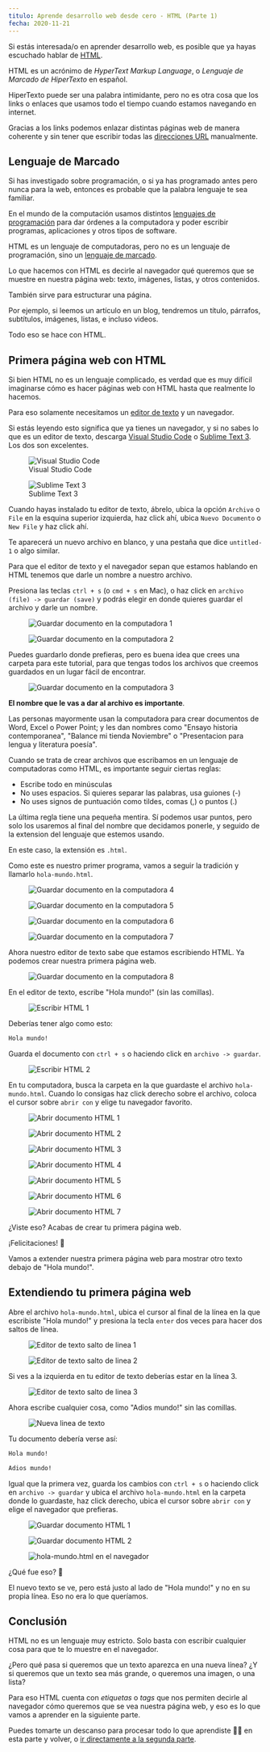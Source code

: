 ```yaml
---
titulo: Aprende desarrollo web desde cero - HTML (Parte 1)
fecha: 2020-11-21
---
```

<!-- Excerpt inicio -->
Si estás interesada/o en aprender desarrollo web, es posible que ya hayas escuchado hablar de <a href="https://es.wikipedia.org/wiki/HTML" target="_blank">HTML</a>.

HTML es un acrónimo de *HyperText Markup Language*, o *Lenguaje de Marcado de HiperTexto* en español.
<!-- Excerpt fin -->

HiperTexto puede ser una palabra intimidante, pero no es otra cosa que los links o enlaces que usamos todo el tiempo cuando estamos navegando en internet.

Gracias a los links podemos enlazar distintas páginas web de manera coherente y sin tener que escribir todas las <a href="https://es.wikipedia.org/wiki/Localizador_de_recursos_uniforme" target="_blank">direcciones URL</a> manualmente.

## Lenguaje de Marcado

Si has investigado sobre programación, o si ya has programado antes pero nunca para la web, entonces es probable que la palabra lenguaje te sea familiar.

En el mundo de la computación usamos distintos <a href="https://es.wikipedia.org/wiki/Lenguaje_de_programaci%C3%B3n" target="_blank">lenguajes de programación</a> para dar órdenes a la computadora y poder escribir programas, aplicaciones y otros tipos de software.

HTML es un lenguaje de computadoras, pero no es un lenguaje de programación, sino un <a href="https://es.wikipedia.org/wiki/Lenguaje_de_marcado" target="_blank">lenguaje de marcado</a>.

Lo que hacemos con HTML es decirle al navegador qué queremos que se muestre en nuestra página web: texto, imágenes, listas, y otros contenidos.

También sirve para estructurar una página.

Por ejemplo, si leemos un artículo en un blog, tendremos un título, párrafos, subtítulos, imágenes, listas, e incluso videos.

Todo eso se hace con HTML.

## Primera página web con HTML

Si bien HTML no es un lenguaje complicado, es verdad que es muy difícil imaginarse cómo es hacer páginas web con HTML hasta que realmente lo hacemos.

Para eso solamente necesitamos un <a href="https://es.wikipedia.org/wiki/Editor_de_texto" target="_blank">editor de texto</a> y un navegador. 

Si estás leyendo esto significa que ya tienes un navegador, y si no sabes lo que es un editor de texto, descarga <a href="https://code.visualstudio.com/Download" target="_blank">Visual Studio Code</a> o <a href="https://www.sublimetext.com/3" target="_blank">Sublime Text 3</a>. Los dos son excelentes.

<figure>
    <img 
        src="{{ '../imagenes/aprende-desarrollo-web-desde-cero-html-parte-1/aprende-html-desde-cero-parte-1-visual-studio-code.png' | url }}" 
        alt="Visual Studio Code" 
        title="Visual Studio Code"
    >
    <figcaption>
        Visual Studio Code
    </figcaption>
</figure>

<figure>
    <img 
        src="{{ '../imagenes/aprende-desarrollo-web-desde-cero-html-parte-1/aprende-html-desde-cero-parte-1-sublime-text-3.png' | url }}" 
        alt="Sublime Text 3" 
        title="Sublime Text 3"
    >
    <figcaption>
        Sublime Text 3
    </figcaption>
</figure>

Cuando hayas instalado tu editor de texto, ábrelo, ubica la opción `Archivo` o `File` en la esquina superior izquierda, haz click ahí, ubica `Nuevo Documento` o `New File` y haz click ahí.

Te aparecerá un nuevo archivo en blanco, y una pestaña que dice `untitled-1` o algo similar.

Para que el editor de texto y el navegador sepan que estamos hablando en HTML tenemos que darle un nombre a nuestro archivo.

Presiona las teclas `ctrl + s` (o `cmd + s` en Mac), o haz click en `archivo (file) -> guardar (save)` y podrás elegir en donde quieres guardar el archivo y darle un nombre.

<figure>
    <img 
        src="{{ '../imagenes/aprende-desarrollo-web-desde-cero-html-parte-1/aprende-html-desde-cero-parte-1-guardar-documento-1.png' | url }}" 
        alt="Guardar documento en la computadora 1" 
        title="Guardar documento en la computadora 1"
    >
</figure>

<figure>
    <img 
        src="{{ '../imagenes/aprende-desarrollo-web-desde-cero-html-parte-1/aprende-html-desde-cero-parte-1-guardar-documento-2.png' | url }}" 
        alt="Guardar documento en la computadora 2" 
        title="Guardar documento en la computadora 2"
    >
</figure>

Puedes guardarlo donde prefieras, pero es buena idea que crees una carpeta para este tutorial, para que tengas todos los archivos que creemos guardados en un lugar fácil de encontrar.

<figure>
    <img 
        src="{{ '../imagenes/aprende-desarrollo-web-desde-cero-html-parte-1/aprende-html-desde-cero-parte-1-guardar-documento-3.png' | url }}" 
        alt="Guardar documento en la computadora 3" 
        title="Guardar documento en la computadora 3"
    >
</figure>

**El nombre que le vas a dar al archivo es importante**.

Las personas mayormente usan la computadora para crear documentos de Word, Excel o Power Point; y les dan nombres como "Ensayo historia contemporanea", "Balance mi tienda Noviembre" o "Presentacion para lengua y literatura poesía".

Cuando se trata de crear archivos que escribamos en un lenguaje de computadoras como HTML, es importante seguir ciertas reglas:

* Escribe todo en minúsculas
* No uses espacios. Si quieres separar las palabras, usa guiones (-)
* No uses signos de puntuación como tildes, comas (,) o puntos (.)

La última regla tiene una pequeña mentira. Sí podemos usar puntos, pero solo los usaremos al final del nombre que decidamos ponerle, y seguido de la extension del lenguaje que estemos usando.

En este caso, la extensión es `.html`.

Como este es nuestro primer programa, vamos a seguir la tradición y llamarlo `hola-mundo.html`.

<figure>
    <img 
        src="{{ '../imagenes/aprende-desarrollo-web-desde-cero-html-parte-1/aprende-html-desde-cero-parte-1-guardar-documento-4.png' | url }}" 
        alt="Guardar documento en la computadora 4" 
        title="Guardar documento en la computadora 4"
    >
</figure>

<figure>
    <img 
        src="{{ '../imagenes/aprende-desarrollo-web-desde-cero-html-parte-1/aprende-html-desde-cero-parte-1-guardar-documento-5.png' | url }}" 
        alt="Guardar documento en la computadora 5" 
        title="Guardar documento en la computadora 5"
    >
</figure>

<figure>
    <img 
        src="{{ '../imagenes/aprende-desarrollo-web-desde-cero-html-parte-1/aprende-html-desde-cero-parte-1-guardar-documento-6.png' | url }}" 
        alt="Guardar documento en la computadora 6" 
        title="Guardar documento en la computadora 6"
    >
</figure>

<figure>
    <img 
        src="{{ '../imagenes/aprende-desarrollo-web-desde-cero-html-parte-1/aprende-html-desde-cero-parte-1-guardar-documento-7.png' | url }}" 
        alt="Guardar documento en la computadora 7" 
        title="Guardar documento en la computadora 7"
    >
</figure>

Ahora nuestro editor de texto sabe que estamos escribiendo HTML. Ya podemos crear nuestra primera página web.

<figure>
    <img 
        src="{{ '../imagenes/aprende-desarrollo-web-desde-cero-html-parte-1/aprende-html-desde-cero-parte-1-guardar-documento-8.png' | url }}" 
        alt="Guardar documento en la computadora 8" 
        title="Guardar documento en la computadora 8"
    >
</figure>

En el editor de texto, escribe "Hola mundo!" (sin las comillas).

<figure>
    <img 
        src="{{ '../imagenes/aprende-desarrollo-web-desde-cero-html-parte-1/aprende-html-desde-cero-parte-1-escribir-html-1.png' | url }}" 
        alt="Escribir HTML 1" 
        title="Escribir HTML 1"
    >
</figure>

Deberías tener algo como esto:

``` html
Hola mundo!
```

Guarda el documento con `ctrl + s` o haciendo click en `archivo -> guardar`.

<figure>
    <img 
        src="{{ '../imagenes/aprende-desarrollo-web-desde-cero-html-parte-1/aprende-html-desde-cero-parte-1-escribir-html-2.png' | url }}" 
        alt="Escribir HTML 2" 
        title="Escribir HTML 2"
    >
</figure>

En tu computadora, busca la carpeta en la que guardaste el archivo `hola-mundo.html`. Cuando lo consigas haz click derecho sobre el archivo, coloca el cursor sobre `abrir con` y elige tu navegador favorito.

<figure>
    <img 
        src="{{ '../imagenes/aprende-desarrollo-web-desde-cero-html-parte-1/aprende-html-desde-cero-parte-1-abrir-documento-html-1.png' | url }}" 
        alt="Abrir documento HTML 1" 
        title="Abrir documento HTML 1"
    >
</figure>

<figure>
    <img 
        src="{{ '../imagenes/aprende-desarrollo-web-desde-cero-html-parte-1/aprende-html-desde-cero-parte-1-abrir-documento-html-2.png' | url }}" 
        alt="Abrir documento HTML 2" 
        title="Abrir documento HTML 2"
    >
</figure>

<figure>
    <img 
        src="{{ '../imagenes/aprende-desarrollo-web-desde-cero-html-parte-1/aprende-html-desde-cero-parte-1-abrir-documento-html-3.png' | url }}" 
        alt="Abrir documento HTML 3" 
        title="Abrir documento HTML 3"
    >
</figure>

<figure>
    <img 
        src="{{ '../imagenes/aprende-desarrollo-web-desde-cero-html-parte-1/aprende-html-desde-cero-parte-1-abrir-documento-html-4.png' | url }}" 
        alt="Abrir documento HTML 4" 
        title="Abrir documento HTML 4"
    >
</figure>

<figure>
    <img 
        src="{{ '../imagenes/aprende-desarrollo-web-desde-cero-html-parte-1/aprende-html-desde-cero-parte-1-abrir-documento-html-5.png' | url }}" 
        alt="Abrir documento HTML 5" 
        title="Abrir documento HTML 5"
    >
</figure>

<figure>
    <img 
        src="{{ '../imagenes/aprende-desarrollo-web-desde-cero-html-parte-1/aprende-html-desde-cero-parte-1-abrir-documento-html-6.png' | url }}" 
        alt="Abrir documento HTML 6" 
        title="Abrir documento HTML 6"
    >
</figure>

<figure>
    <img 
        src="{{ '../imagenes/aprende-desarrollo-web-desde-cero-html-parte-1/aprende-html-desde-cero-parte-1-abrir-documento-html-7.png' | url }}" 
        alt="Abrir documento HTML 7" 
        title="Abrir documento HTML 7"
    >
</figure>

¿Viste eso? Acabas de crear tu primera página web.

¡Felicitaciones! 🥳

Vamos a extender nuestra primera página web para mostrar otro texto debajo de "Hola mundo!".

## Extendiendo tu primera página web

Abre el archivo `hola-mundo.html`, ubica el cursor al final de la línea en la que escribiste "Hola mundo!" y presiona la tecla `enter` dos veces para hacer dos saltos de línea.

<figure>
    <img 
        src="{{ '../imagenes/aprende-desarrollo-web-desde-cero-html-parte-1/aprende-html-desde-cero-parte-1-editor-de-texto-salto-de-linea-1.png' | url }}" 
        alt="Editor de texto salto de linea 1" 
        title="Editor de texto salto de linea 1"
    >
</figure>

<figure>
    <img 
        src="{{ '../imagenes/aprende-desarrollo-web-desde-cero-html-parte-1/aprende-html-desde-cero-parte-1-editor-de-texto-salto-de-linea-2.png' | url }}" 
        alt="Editor de texto salto de linea 2" 
        title="Editor de texto salto de linea 2"
    >
</figure>

Si ves a la izquierda en tu editor de texto deberías estar en la línea 3.

<figure>
    <img 
        src="{{ '../imagenes/aprende-desarrollo-web-desde-cero-html-parte-1/aprende-html-desde-cero-parte-1-editor-de-texto-salto-de-linea-3.png' | url }}" 
        alt="Editor de texto salto de linea 3" 
        title="Editor de texto salto de linea 3"
    >
</figure>

Ahora escribe cualquier cosa, como "Adios mundo!" sin las comillas.

<figure>
    <img 
        src="{{ '../imagenes/aprende-desarrollo-web-desde-cero-html-parte-1/aprende-html-desde-cero-nueva-linea-de-texto.png' | url }}" 
        alt="Nueva linea de texto" 
        title="Nueva linea de texto"
    >
</figure>

Tu documento debería verse así:

``` html
Hola mundo!

Adios mundo!
```

Igual que la primera vez, guarda los cambios con `ctrl + s` o haciendo click en `archivo -> guardar` y ubica el archivo `hola-mundo.html` en la carpeta donde lo guardaste, haz click derecho, ubica el cursor sobre `abrir con` y elige el navegador que prefieras.

<figure>
    <img 
        src="{{ '../imagenes/aprende-desarrollo-web-desde-cero-html-parte-1/aprende-html-desde-cero-parte-1-guardar-documento-2-1.png' | url }}" 
        alt="Guardar documento HTML 1" 
        title="Guardar documento HTML 1"
    >
</figure>

<figure>
    <img 
        src="{{ '../imagenes/aprende-desarrollo-web-desde-cero-html-parte-1/aprende-html-desde-cero-parte-1-guardar-documento-2-2.png' | url }}" 
        alt="Guardar documento HTML 2" 
        title="Guardar documento HTML 2"
    >
</figure>

<figure>
    <img 
        src="{{ '../imagenes/aprende-desarrollo-web-desde-cero-html-parte-1/aprende-html-desde-cero-parte-1-documento-html-en-el-navegador-2.png' | url }}" 
        alt="hola-mundo.html en el navegador" 
        title="hola-mundo.html en el navegador"
    >
</figure>

¿Qué fue eso? 💩

El nuevo texto se ve, pero está justo al lado de "Hola mundo!" y no en su propia línea. Eso no era lo que queríamos.

## Conclusión

HTML no es un lenguaje muy estricto. Solo basta con escribir cualquier cosa para que te lo muestre en el 
navegador.

¿Pero qué pasa si queremos que un texto aparezca en una nueva línea? ¿Y si queremos que un texto sea más grande, o queremos una imagen, o una lista?

Para eso HTML cuenta con *etiquetas* o *tags* que nos permiten decirle al navegador cómo queremos que se vea nuestra página web, y eso es lo que vamos a aprender en la siguiente parte.

Puedes tomarte un descanso para procesar todo lo que aprendiste 🧠✨ en esta parte y volver, o [ir directamente a la segunda parte](/tutoriales/aprende-desarrollo-web-desde-cero-html-parte-2).